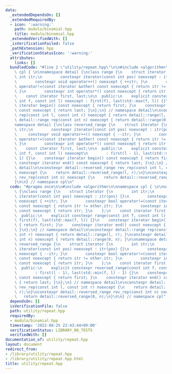 ```yaml
---
data:
  _extendedDependsOn: []
  _extendedRequiredBy:
  - icon: ':warning:'
    path: modulo/binomial.hpp
    title: modulo/binomial.hpp
  _extendedVerifiedWith: []
  _isVerificationFailed: false
  _pathExtension: hpp
  _verificationStatusIcon: ':warning:'
  attributes:
    links: []
  bundledCode: "#line 2 \"utility/repeat.hpp\"\n\n#include <algorithm>\n\nnamespace\
    \ cpl { \n\nnamespace detail {\nclass range {\n    struct iterator {\n       \
    \ int itr;\n        constexpr iterator(const int pos) noexcept : itr(pos) {}\n\
    \        constexpr void operator++() noexcept { ++itr; }\n        constexpr bool\
    \ operator!=(const iterator &other) const noexcept { return itr != other.itr;\
    \ }\n        constexpr int operator*() const noexcept { return itr; }\n    };\n\
    \    const iterator first, last;\n\n  public:\n    explicit constexpr range(const\
    \ int f, const int l) noexcept : first(f), last(std::max(f, l)) {}\n    constexpr\
    \ iterator begin() const noexcept { return first; }\n    constexpr iterator end()\
    \ const noexcept { return last; }\n};\n} // namespace detail\n\nconstexpr detail::range\
    \ rep(const int l, const int r) noexcept { return detail::range(l, r); }\nconstexpr\
    \ detail::range rep(const int n) noexcept { return detail::range(0, n); }\n\n\
    namespace detail {\nclass reversed_range {\n    struct iterator {\n        int\
    \ itr;\n        constexpr iterator(const int pos) noexcept : itr(pos) {}\n   \
    \     constexpr void operator++() noexcept { --itr; }\n        constexpr bool\
    \ operator!=(const iterator &other) const noexcept { return itr != other.itr;\
    \ }\n        constexpr int operator*() const noexcept { return itr; }\n    };\n\
    \    const iterator first, last;\n\n  public:\n    explicit constexpr reversed_range(const\
    \ int f, const int l) noexcept\n        : first(l - 1), last(std::min(f, l) -\
    \ 1) {}\n    constexpr iterator begin() const noexcept { return first; }\n   \
    \ constexpr iterator end() const noexcept { return last; }\n};\n} // namespace\
    \ detail\n\nconstexpr detail::reversed_range rev_rep(const int l, const int r)\
    \ noexcept {\n    return detail::reversed_range(l, r);\n}\nconstexpr detail::reversed_range\
    \ rev_rep(const int n) noexcept {\n    return detail::reversed_range(0, n);\n\
    }\n\n} // namespace cpl\n"
  code: "#pragma once\n\n#include <algorithm>\n\nnamespace cpl { \n\nnamespace detail\
    \ {\nclass range {\n    struct iterator {\n        int itr;\n        constexpr\
    \ iterator(const int pos) noexcept : itr(pos) {}\n        constexpr void operator++()\
    \ noexcept { ++itr; }\n        constexpr bool operator!=(const iterator &other)\
    \ const noexcept { return itr != other.itr; }\n        constexpr int operator*()\
    \ const noexcept { return itr; }\n    };\n    const iterator first, last;\n\n\
    \  public:\n    explicit constexpr range(const int f, const int l) noexcept :\
    \ first(f), last(std::max(f, l)) {}\n    constexpr iterator begin() const noexcept\
    \ { return first; }\n    constexpr iterator end() const noexcept { return last;\
    \ }\n};\n} // namespace detail\n\nconstexpr detail::range rep(const int l, const\
    \ int r) noexcept { return detail::range(l, r); }\nconstexpr detail::range rep(const\
    \ int n) noexcept { return detail::range(0, n); }\n\nnamespace detail {\nclass\
    \ reversed_range {\n    struct iterator {\n        int itr;\n        constexpr\
    \ iterator(const int pos) noexcept : itr(pos) {}\n        constexpr void operator++()\
    \ noexcept { --itr; }\n        constexpr bool operator!=(const iterator &other)\
    \ const noexcept { return itr != other.itr; }\n        constexpr int operator*()\
    \ const noexcept { return itr; }\n    };\n    const iterator first, last;\n\n\
    \  public:\n    explicit constexpr reversed_range(const int f, const int l) noexcept\n\
    \        : first(l - 1), last(std::min(f, l) - 1) {}\n    constexpr iterator begin()\
    \ const noexcept { return first; }\n    constexpr iterator end() const noexcept\
    \ { return last; }\n};\n} // namespace detail\n\nconstexpr detail::reversed_range\
    \ rev_rep(const int l, const int r) noexcept {\n    return detail::reversed_range(l,\
    \ r);\n}\nconstexpr detail::reversed_range rev_rep(const int n) noexcept {\n \
    \   return detail::reversed_range(0, n);\n}\n\n} // namespace cpl"
  dependsOn: []
  isVerificationFile: false
  path: utility/repeat.hpp
  requiredBy:
  - modulo/binomial.hpp
  timestamp: '2022-08-25 22:43:44+09:00'
  verificationStatus: LIBRARY_NO_TESTS
  verifiedWith: []
documentation_of: utility/repeat.hpp
layout: document
redirect_from:
- /library/utility/repeat.hpp
- /library/utility/repeat.hpp.html
title: utility/repeat.hpp
---
```

